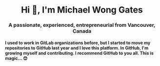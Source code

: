 <h1 align="center">Hi 👋, I'm Michael Wong Gates</h1>
<h3 align="center">A passionate, experienced, entrepreneurial from Vancouver, Canada</h3>

<h4>I used to work in GitLab organizations before, but I started to move my repositories to GitHub last year and I love this platform. In GitHub, I'm growing myself and contributing. I recommend GitHub to you all. This is magic... 😊 </h4>
